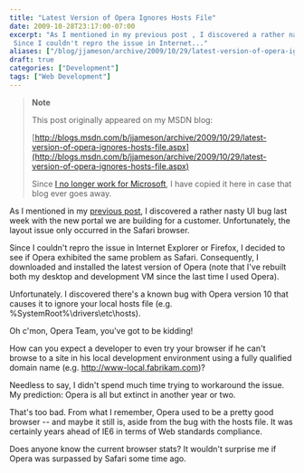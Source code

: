 ```yaml
---
title: "Latest Version of Opera Ignores Hosts File"
date: 2009-10-28T23:17:00-07:00
excerpt: "As I mentioned in my previous post , I discovered a rather nasty UI bug last week with the new portal we are building for a customer. Unfortunately, the layout issue only occurred in the Safari browser. 
 Since I couldn't repro the issue in Internet..."
aliases: ["/blog/jjameson/archive/2009/10/29/latest-version-of-opera-ignores-hosts-file.aspx"]
draft: true
categories: ["Development"]
tags: ["Web Development"]
---
```


> **Note**
>
> This post originally appeared on my MSDN blog:
>
> [http://blogs.msdn.com/b/jjameson/archive/2009/10/29/latest-version-of-opera-ignores-hosts-file.aspx](http://blogs.msdn.com/b/jjameson/archive/2009/10/29/latest-version-of-opera-ignores-hosts-file.aspx)
>
> Since [I no longer work for Microsoft](/blog/jjameson/2011/09/02/last-day-with-microsoft), I have copied it here in case that blog ever goes away.

As I mentioned in my [previous post](/blog/jjameson/2009/10/29/troubleshooting-layout-problems-with-safari), I discovered a rather nasty UI bug last week with the new portal we are building for a customer. Unfortunately, the layout issue only occurred in the Safari browser.

Since I couldn't repro the issue in Internet Explorer or Firefox, I decided to see if Opera exhibited the same problem as Safari. Consequently, I downloaded and installed the latest version of Opera (note that I've rebuilt both my desktop and development VM since the last time I used Opera).

Unfortunately. I discovered there's a known bug with Opera version 10 that causes it to ignore your local hosts file (e.g. %SystemRoot%\drivers\etc\hosts).

Oh c'mon, Opera Team, you've got to be kidding!

How can you expect a developer to even try your browser if he can't browse to a site in his local development environment using a fully qualified domain name (e.g. http://www-local.fabrikam.com)?

Needless to say, I didn't spend much time trying to workaround the issue. My prediction: Opera is all but extinct in another year or two.

That's too bad. From what I remember, Opera used to be a pretty good browser -- and maybe it still is, aside from the bug with the hosts file. It was certainly years ahead of IE6 in terms of Web standards compliance.

Does anyone know the current browser stats? It wouldn't surprise me if Opera was surpassed by Safari some time ago.

